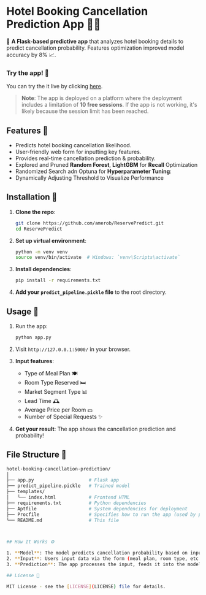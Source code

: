 # Hotel Booking Cancellation Prediction App 🏨🚫

📅 **A Flask-based predictive app** that analyzes hotel booking details to predict cancellation probability. Features optimization improved model accuracy by 8% 📈.


### Try the app! 📱
You can try the it live by clicking [here](https://web-production-42776.up.railway.app/).
> **Note**: The app is deployed on a platform where the deployment includes a limitation of **10 free sessions**. If the app is not working, it's likely because the session limit has been reached.


## Features 🔧
- Predicts hotel booking cancellation likelihood.
- User-friendly web form for inputting key features.
- Provides real-time cancellation prediction & probability.
- Explored and Pruned **Random Forest**, **LightGBM** for **Recall** Optimization
- Randomized Search adn Optuna for **Hyperparameter Tuning**:
- Dynamically Adjusting Threshold to Visualize Performance


## Installation 📝

1. **Clone the repo**:
    ```bash
    git clone https://github.com/amerob/ReservePredict.git
    cd ReservePredict
    ```

2. **Set up virtual environment**:
    ```bash
    python -m venv venv
    source venv/bin/activate  # Windows: `venv\Scripts\activate`
    ```

3. **Install dependencies**:
    ```bash
    pip install -r requirements.txt
    ```

4. **Add your `predict_pipeline.pickle` file** to the root directory.

## Usage 🚀

1. Run the app:
    ```bash
    python app.py
    ```

2. Visit `http://127.0.0.1:5000/` in your browser.

3. **Input features**:
   - Type of Meal Plan 🍽️
   - Room Type Reserved 🛏️
   - Market Segment Type 📊
   - Lead Time 🕰️
   - Average Price per Room 💵
   - Number of Special Requests ✨

4. **Get your result**: The app shows the cancellation prediction and probability!

## File Structure 📂

```bash
hotel-booking-cancellation-prediction/
│
├── app.py                    # Flask app
├── predict_pipeline.pickle   # Trained model
├── templates/
│   └── index.html            # Frontend HTML
├── requirements.txt          # Python dependencies
├── Aptfile                   # System dependencies for deployment
├── Procfile                  # Specifies how to run the app (used by platforms like railway and Heroku)
└── README.md                 # This file



## How It Works ⚙️

1. **Model**: The model predicts cancellation probability based on input features.
2. **Input**: Users input data via the form (meal plan, room type, etc.).
3. **Prediction**: The app processes the input, feeds it into the model, and returns the cancellation likelihood and probability.

## License 📄

MIT License - see the [LICENSE](LICENSE) file for details.

